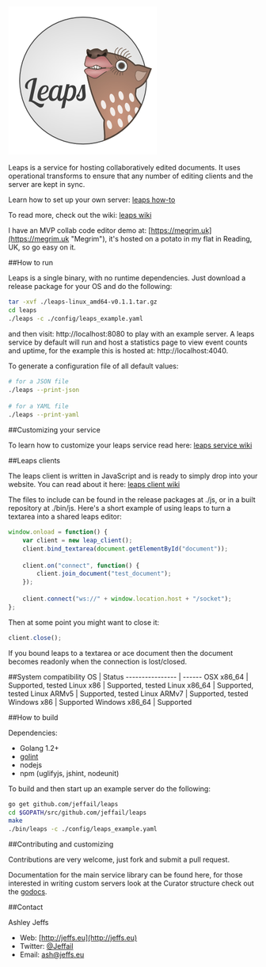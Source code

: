 ![Leaps](leaps_logo.png "Leaps")

Leaps is a service for hosting collaboratively edited documents. It uses operational transforms to ensure that any number of editing clients and the server are kept in sync.

Learn how to set up your own server: [leaps how-to](https://jeffail.github.io/leaps/)

To read more, check out the wiki: [leaps wiki](https://github.com/Jeffail/leaps/wiki)

I have an MVP collab code editor demo at: [https://megrim.uk](https://megrim.uk "Megrim"), it's hosted on a potato in my flat in Reading, UK, so go easy on it.

##How to run

Leaps is a single binary, with no runtime dependencies. Just download a release package for your OS and do the following:

```bash
tar -xvf ./leaps-linux_amd64-v0.1.1.tar.gz
cd leaps
./leaps -c ./config/leaps_example.yaml
```

and then visit: http://localhost:8080 to play with an example server.
A leaps service by default will run and host a statistics page to view event counts and uptime, for the example this is hosted at: http://localhost:4040.

To generate a configuration file of all default values:

```bash
# for a JSON file
./leaps --print-json

# for a YAML file
./leaps --print-yaml
```

##Customizing your service

To learn how to customize your leaps service read here:
[leaps service wiki](https://github.com/Jeffail/leaps/wiki/Service)

##Leaps clients

The leaps client is written in JavaScript and is ready to simply drop into your website. You can read about it here:
[leaps client wiki](https://github.com/Jeffail/leaps/wiki/Clients)

The files to include can be found in the release packages at ./js, or in a built repository at ./bin/js. Here's a short example of using leaps to turn a textarea into a shared leaps editor:

```javascript
window.onload = function() {
	var client = new leap_client();
	client.bind_textarea(document.getElementById("document"));

	client.on("connect", function() {
		client.join_document("test_document");
	});

	client.connect("ws://" + window.location.host + "/socket");
};
```

Then at some point you might want to close it:

```javascript
client.close();
```

If you bound leaps to a textarea or ace document then the document becomes readonly when the connection is lost/closed.

##System compatibility
OS               | Status
---------------- | ------
OSX x86_64       | Supported, tested
Linux x86        | Supported, tested
Linux x86_64     | Supported, tested
Linux ARMv5      | Supported, tested
Linux ARMv7      | Supported, tested
Windows x86      | Supported
Windows x86_64   | Supported

##How to build

Dependencies:

- Golang 1.2+
- [golint](https://github.com/golang/lint "golint")
- nodejs
- npm (uglifyjs, jshint, nodeunit)

To build and then start up an example server do the following:

```bash
go get github.com/jeffail/leaps
cd $GOPATH/src/github.com/jeffail/leaps
make
./bin/leaps -c ./config/leaps_example.yaml
```

##Contributing and customizing

Contributions are very welcome, just fork and submit a pull request.

Documentation for the main service library can be found here, for those interested in writing custom servers look at the Curator structure check out the [godocs](https://godoc.org/github.com/Jeffail/leaps/lib).

##Contact

Ashley Jeffs
* Web: [http://jeffs.eu](http://jeffs.eu)
* Twitter: [@Jeffail](https://twitter.com/Jeffail "@jeffail")
* Email: [ash@jeffs.eu](mailto:ash@jeffs.eu)
